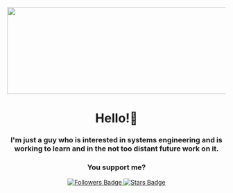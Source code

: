 <div id="header" align="center">
  <img src="https://media.giphy.com/media/xUPGGDNsLvqsBOhuU0/giphy.gif" width="800" height="200">
    <h1 align="center">Hello!👋</h1>
    <h3 align="center">I'm just a guy who is interested in systems engineering and is working to learn and in the not too distant future work on it.</h3>
    <h3 align="center">You support me?</h3>
</div>
<div id="badgen" align="center">
  <a href="https://github.com/TheLizrof?tab=followers" target="_blank">
    <img src="https://img.shields.io/github/followers/theLizrof?style=for-the-badge" alt="Followers Badge">
  </a>
  <a href="https://github.com/TheLizrof?tab=stars" target="_blank">
    <img src="https://img.shields.io/github/gist/stars/TheLizrof?color=Blue&logo=Github&style=for-the-badge" alt="Stars Badge">
</div>

